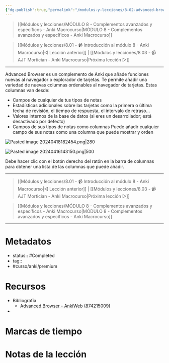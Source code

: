 ```yaml
---
{"dg-publish":true,"permalink":"/modulos-y-lecciones/8-02-advanced-browser-anki-macrocurso/","noteIcon":"","updated":"2024-05-21T22:14:06.305+02:00"}
---
```



> [[Módulos y lecciones/MÓDULO 8 - Complementos avanzados y específicos - Anki Macrocurso\|MÓDULO 8 - Complementos avanzados y específicos - Anki Macrocurso]]

> [[Módulos y lecciones/8.01 - 📹 Introducción al módulo 8 - Anki Macrocurso\|◁ Lección anterior]] | [[Módulos y lecciones/8.03 - 📹 AJT Mortician - Anki Macrocurso\|Próxima lección ▷]]

---

Advanced Browser es un complemento de Anki que añade funciones nuevas al navegador o explorador de tarjetas. Te permite añadir una variedad de nuevas columnas ordenables al navegador de tarjetas. Estas columnas van desde:

- Campos de cualquier de tus tipos de notas
- Estadísticas adicionales sobre las tarjetas como la primera o última fecha de revisión, el tiempo de respuesta, el intervalo de retraso...
- Valores internos de la base de datos (si eres un desarrollador; está desactivado por defecto)
 - Campos de sus tipos de notas como columnas Puede añadir cualquier campo de sus notas como una columna que puede mostrar y orden

![Pasted image 20240418182454.png|280](/img/user/ANEXOS/Pasted%20image%2020240418182454.png)

![Pasted image 20240416143150.png|500](/img/user/ANEXOS/Pasted%20image%2020240416143150.png)

Debe hacer clic con el botón derecho del ratón en la barra de columnas para obtener una lista de las columnas que puede añadir.  


---

> [[Módulos y lecciones/8.01 - 📹 Introducción al módulo 8 - Anki Macrocurso\|◁ Lección anterior]] | [[Módulos y lecciones/8.03 - 📹 AJT Mortician - Anki Macrocurso\|Próxima lección ▷]]

> [[Módulos y lecciones/MÓDULO 8 - Complementos avanzados y específicos - Anki Macrocurso\|MÓDULO 8 - Complementos avanzados y específicos - Anki Macrocurso]]

---

# Metadatos
- status:: #Completed 
- tag:: 
- #curso/anki/premium

# Recursos
- Bibliografía
	- [Advanced Browser - AnkiWeb](https://ankiweb.net/shared/info/874215009) (874215009)
- 

# Marcas de tiempo


# Notas de la lección

